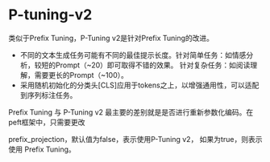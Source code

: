# P-tuning-v2

类似于Prefix Tuning，P-Tuning v2是针对Prefix Tuning的改进。

* 不同的文本生成任务可能有不同的最佳提示长度。针对简单任务：如情感分析，较短的Prompt（\~20）即可取得不错的效果。 针对复杂任务：如阅读理解，需要更长的Prompt（\~100）。
* 采用随机初始化的分类头\[CLS]应用于tokens之上，以增强通用性，可以适配到序列标注任务。

Prefix Tuning 与 P-Tuning v2 最主要的差别就是是否进行重新参数化编码。在peft框架中，只需要更改

prefix\_projection，默认值为false，表示使用P-Tuning v2， 如果为true，则表示使用 Prefix Tuning。
